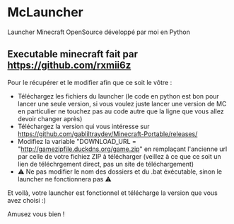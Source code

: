 # McLauncher
Launcher Minecraft OpenSource développé par moi en Python

Executable minecraft fait par https://github.com/rxmii6z
----------------------------------------------------------
Pour le récupérer et le modifier afin que ce soit le vôtre :
- Téléchargez les fichiers du launcher
(le code en python est bon pour lancer une seule version, si vous voulez juste lancer une version de MC en particulier ne touchez pas au code autre que la ligne que vous allez devoir changer après)
- Téléchargez la version qui vous intéresse sur https://github.com/gabliltraydev/Minecraft-Portable/releases/
- Modifiez la variable "DOWNLOAD_URL = "http://gamezipfile.duckdns.org/game.zip" en remplaçant l'ancienne url par celle de votre fichiez ZIP à télécharger (veillez à ce que ce soit un lien de téléchrgement direct, pas un site de téléchargement)
- ⚠️ Ne pas modifier le nom des dossiers et du .bat éxécutable, sinon le launcher ne fonctionnera pas ⚠️

Et voilà, votre launcher est fonctionnel et télécharge la version que vous avez choisi :)

Amusez vous bien !
